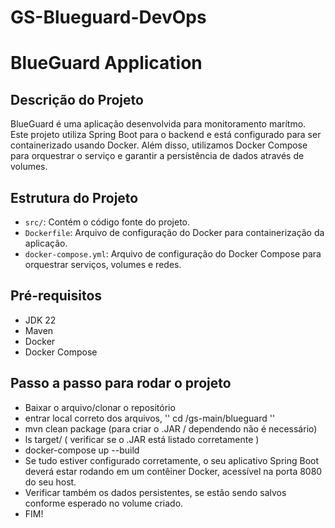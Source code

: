 # GS-Blueguard-DevOps

# BlueGuard Application

## Descrição do Projeto

BlueGuard é uma aplicação desenvolvida para monitoramento marítmo. Este projeto utiliza Spring Boot para o backend e está configurado para ser containerizado usando Docker. Além disso, utilizamos Docker Compose para orquestrar o serviço e garantir a persistência de dados através de volumes.

## Estrutura do Projeto

- `src/`: Contém o código fonte do projeto.
- `Dockerfile`: Arquivo de configuração do Docker para containerização da aplicação.
- `docker-compose.yml`: Arquivo de configuração do Docker Compose para orquestrar serviços, volumes e redes.

## Pré-requisitos
- JDK 22
- Maven
- Docker
- Docker Compose


## Passo a passo para rodar o projeto

- Baixar o arquivo/clonar o repositório
- entrar local correto dos arquivos, '' cd /gs-main/blueguard ''
- mvn clean package (para criar o .JAR / dependendo não é necessário)
- ls target/    ( verificar se o .JAR está listado corretamente )
- docker-compose up --build
- Se tudo estiver configurado corretamente, o seu aplicativo Spring Boot deverá estar rodando em um contêiner Docker, acessível na porta 8080 do seu host.
- Verificar também os dados persistentes, se estão sendo salvos conforme esperado no volume criado.
- FIM!


